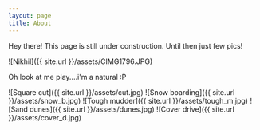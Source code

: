 ```yaml
---
layout: page
title: About
---
```


<p class="message">
  Hey there! This page is still under construction. Until then just few pics!
</p>

![Nikhil]({{ site.url }}/assets/CIMG1796.JPG)

<p class="message">
  Oh look at me play....i'm a natural :P
</p>

![Square cut]({{ site.url }}/assets/cut.jpg)
![Snow boarding]({{ site.url }}/assets/snow_b.jpg)
![Tough mudder]({{ site.url }}/assets/tough_m.jpg)
![Sand dunes]({{ site.url }}/assets/dunes.jpg)
![Cover drive]({{ site.url }}/assets/cover_d.jpg)
